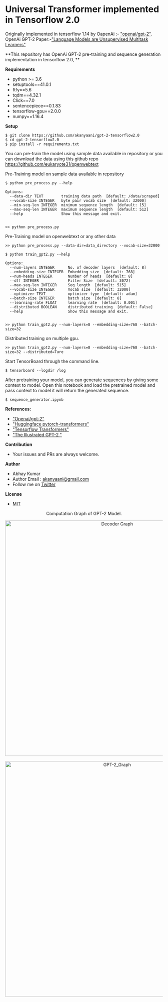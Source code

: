 # Universal Transformer implemented in Tensorflow 2.0

Originally implemented in tensorflow 1.14 by OapenAi :- ["openai/gpt-2"](https://github.com/openai/gpt-2). OpenAi GPT-2 Paper:-["Language Models are Unsupervised Multitask Learners"](https://d4mucfpksywv.cloudfront.net/better-language-models/language-models.pdf)


**This repository has OpenAi GPT-2 pre-training and sequence generation implementation in tensorflow 2.0, **


**Requirements**

*  python >= 3.6
*  setuptools==41.0.1
*  ftfy==5.6
*  tqdm==4.32.1
*  Click==7.0
*  sentencepiece==0.1.83
*  tensorflow-gpu==2.0.0
*  numpy==1.16.4

**Setup**

```
$ git clone https://github.com/akanyaani/gpt-2-tensorflow2.0
$ cd gpt-2-tensorflow2.0
$ pip install -r requirements.txt
```

You can pre-train the model using sample data available in repository or you can download the data using this github repo https://github.com/eukaryote31/openwebtext

Pre-Training model on sample data available in repository
```
$ python pre_process.py --help

Options:
  --data-dir TEXT        training data path  [default: /data/scraped]
  --vocab-size INTEGER   byte pair vocab size  [default: 32000]
  --min-seq-len INTEGER  minimum sequence length  [default: 15]
  --max-seq-len INTEGER  maximum sequence length  [default: 512]
  --help                 Show this message and exit.
  
  
>> python pre_process.py
```

Pre-Training model on openwebtext or any other data

```
>> python pre_process.py --data-dir=data_directory --vocab-size=32000
```



```
$ python train_gpt2.py --help

Options:
  --num-layers INTEGER      No. of decoder layers  [default: 8]
  --embedding-size INTEGER  Embedding size  [default: 768]
  --num-heads INTEGER       Number of heads  [default: 8]
  --dff INTEGER             Filter Size  [default: 3072]
  --max-seq-len INTEGER     Seq length  [default: 515]
  --vocab-size INTEGER      Vocab size  [default: 32000]
  --optimizer TEXT          optimizer type  [default: adam]
  --batch-size INTEGER      batch size  [default: 8]
  --learning-rate FLOAT     learning rate  [default: 0.001]
  --distributed BOOLEAN     distributed training  [default: False]
  --help                    Show this message and exit.
  
  
>> python train_gpt2.py --num-layers=8 --embedding-size=768 --batch-size=32
```

Distributed training on multiple gpu.
```
>> python train_gpt2.py --num-layers=8 --embedding-size=768 --batch-size=32 --distributed=Ture
```

Start TensorBoard through the command line.
```
$ tensorboard --logdir /log
```

After pretraining your model, you can generate sequences by giving some context to model.
Open this notebook and load the pretrained model and pass context to model it will return the generated sequence.

```
$ sequence_generator.ipynb
```

**References:**

* ["Openai/gpt-2"](https://github.com/openai/gpt-2)
* ["Huggingface pytorch-transformers"](https://github.com/huggingface/pytorch-transformers)
* ["Tensorflow Transformers"](https://www.tensorflow.org/beta/tutorials/text/transformer)
* ["The Illustrated GPT-2 "](https://jalammar.github.io/illustrated-gpt2/)


**Contribution**

* Your issues and PRs are always welcome.

**Author**

* Abhay Kumar
* Author Email : akanyaani@gmail.com
* Follow me on [Twitter](https://twitter.com/akanyaani)

**License**

* [MIT](https://github.com/akanyaani/gpt-2-tensorflow2.0/blob/master/LICENSE)


<p align="center">
Computation Graph of GPT-2 Model.
</p>

<div align="center">
<img src="https://raw.githubusercontent.com/akanyaani/gpt-2-tensorflow2.0/master/images/GPT-2_Decoder.jpg" alt="Decoder Graph" height="750" width="700"/>
<div>
<br />          
<div align="center">
<img src="https://raw.githubusercontent.com/akanyaani/gpt-2-tensorflow2.0/master/images/GPT-2_Graph.jpg" alt="GPT-2_Graph" height="750" width="700"/>
<div>

